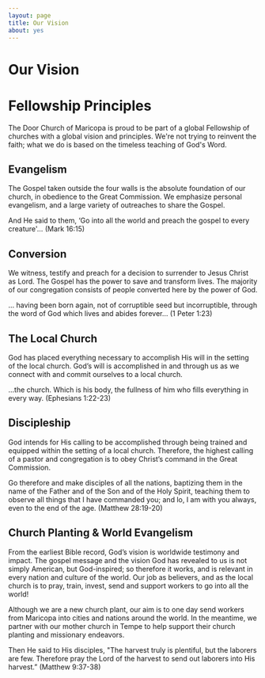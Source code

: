 ```yaml
---
layout: page
title: Our Vision
about: yes
---
```

# Our Vision

# Fellowship Principles
The Door Church of Maricopa is proud to be part of a global Fellowship of churches with a global vision and principles. We're not trying to reinvent the faith; what we do is based on the timeless teaching of God's Word.

## Evangelism
The Gospel taken outside the four walls is the absolute foundation of our church, in obedience to the Great Commission. We emphasize personal evangelism, and a large variety of outreaches to share the Gospel.

And He said to them, ‘Go into all the world and preach the gospel to every creature'… (Mark 16:15)

## Conversion
We witness, testify and preach for a decision to surrender to Jesus Christ as Lord. The Gospel has the power to save and transform lives. The majority of our congregation consists of people converted here by the power of God.

… having been born again, not of corruptible seed but incorruptible, through the word of God which lives and abides forever… (1 Peter 1:23)

## The Local Church
God has placed everything necessary to accomplish His will in the setting of the local church. God’s will is accomplished in and through us as we connect with and commit ourselves to a local church.

…the church. Which is his body, the fullness of him who fills everything in every way. (Ephesians 1:22-23)

## Discipleship
God intends for His calling to be accomplished through being trained and equipped within the setting of a local church. Therefore, the highest calling of a pastor and congregation is to obey Christ’s command in the Great Commission.

Go therefore and make disciples of all the nations, baptizing them in the name of the Father and of the Son and of the Holy Spirit, teaching them to observe all things that I have commanded you; and lo, I am with you always, even to the end of the age. (Matthew 28:19-20)

## Church Planting & World Evangelism
From the earliest Bible record, God’s vision is worldwide testimony and impact. The gospel message and the vision God has revealed to us is not simply American, but God-inspired; so therefore it works, and is relevant in every nation and culture of the world. Our job as believers, and as the local church is to pray, train, invest, send and support workers to go into all the world!

Although we are a new church plant, our aim is to one day send workers from Maricopa into cities and nations around the world. In the meantime, we partner with our mother church in Tempe to help support their church planting and missionary endeavors.

Then He said to His disciples, "The harvest truly is plentiful, but the laborers are few. Therefore pray the Lord of the harvest to send out laborers into His harvest.” (Matthew 9:37-38)